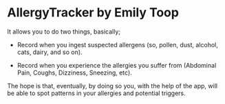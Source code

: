 # AllergyTracker by Emily Toop

It allows you to do two things, basically;

* Record when you ingest suspected allergens (so, pollen, dust, alcohol, cats, dairy, and so on).

* Record when you experience the allergies you suffer from (Abdominal Pain, Coughs, Dizziness, Sneezing, etc).

The hope is that, eventually, by doing so you, with the help of the app, will be able to spot patterns in your allergies and potential triggers.
